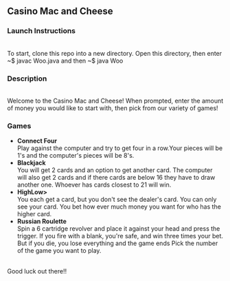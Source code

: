 <h2>Casino Mac and Cheese</h2>

<h3>Launch Instructions</h3><br>
<t>To start, clone this repo into a new directory. Open this directory, then enter ~$ javac Woo.java and then ~$ java Woo<br>

<h3>Description</h3><br>
<t>Welcome to the Casino Mac and Cheese! When prompted, enter the amount of money you would like to start with, then pick from our variety of games!<br>
<h3>Games</h3>
<ul><li><b>Connect Four</b></li>
<t><t>Play against the computer and try to get four in a row.Your pieces will be 1's and the computer's pieces will be 8's.
<li><b>Blackjack</b></li>
<t><t>You will get 2 cards and an option to get another card. The computer will also get 2 cards and if there cards are below 16 they have to draw another one. Whoever has cards closest to 21 will win.
<li><b>HighLow></b></li>
<t><t>You each get a card, but you don't see the dealer's card. You can only see your card. You bet how ever much money you want for who has the higher card.
<li><b>Russian Roulette</b></li>
<t><t>Spin a 6 cartridge revolver and place it against your head and press the trigger.  If you fire with a blank, you're safe, and win three times your bet.  But if you die, you lose everything and the game ends
Pick the number of the game you want to play. 
</ul><br>
Good luck out there!!

